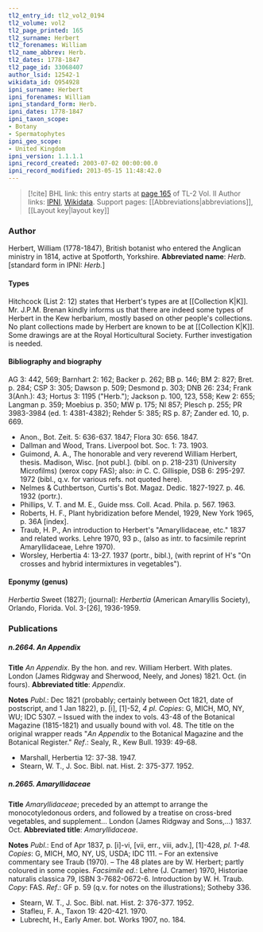 ```yaml
---
tl2_entry_id: tl2_vol2_0194
tl2_volume: vol2
tl2_page_printed: 165
tl2_surname: Herbert
tl2_forenames: William
tl2_name_abbrev: Herb.
tl2_dates: 1778-1847
tl2_page_id: 33068407
author_lsid: 12542-1
wikidata_id: Q954928
ipni_surname: Herbert
ipni_forenames: William
ipni_standard_form: Herb.
ipni_dates: 1778-1847
ipni_taxon_scope: 
- Botany
- Spermatophytes
ipni_geo_scope: 
- United Kingdom
ipni_version: 1.1.1.1
ipni_record_created: 2003-07-02 00:00:00.0
ipni_record_modified: 2013-05-15 11:48:42.0
---
```


> [!cite] BHL link: this entry starts at [page 165](https://www.biodiversitylibrary.org/page/33068407) of TL-2 Vol. II
> Author links: [IPNI](https://www.ipni.org/a/12542-1), [Wikidata](https://www.wikidata.org/wiki/Q954928). Support pages: [[Abbreviations|abbreviations]], [[Layout key|layout key]]

### Author

Herbert, William (1778-1847), British botanist who entered the Anglican ministry in 1814, active at Spotforth, Yorkshire. 
**Abbreviated name**: *Herb.* \[standard form in IPNI: *Herb.*\]

#### Types

Hitchcock (List 2: 12) states that Herbert's types are at [[Collection K|K]]. Mr. J.P.M. Brenan kindly informs us that there are indeed some types of Herbert in the Kew herbarium, mostly based on other people's collections. No plant collections made by Herbert are known to be at [[Collection K|K]]. Some drawings are at the Royal Horticultural Society. Further investigation is needed.

#### Bibliography and biography

AG 3: 442, 569; Barnhart 2: 162; Backer p. 262; BB p. 146; BM 2: 827; Bret. p. 284; CSP 3: 305; Dawson p. 509; Desmond p. 303; DNB 26: 234; Frank 3(Anh.): 43; Hortus 3: 1195 ("Herb."); Jackson p. 100, 123, 558; Kew 2: 655; Langman p. 359; Moebius p. 350; MW p. 175; NI 857; Plesch p. 255; PR 3983-3984 (ed. 1: 4381-4382); Rehder 5: 385; RS p. 87; Zander ed. 10, p. 669.
- Anon., Bot. Zeit. 5: 636-637. 1847; Flora 30: 656. 1847.
- Dallman and Wood, Trans. Liverpool bot. Soc. 1: 73. 1903.
- Guimond, A. A., The honorable and very reverend William Herbert, thesis. Madison, Wisc. \[not publ.\]. (bibl. on p. 218-231) (University Microfilms) (xerox copy FAS); also: *in* C. C. Gillispie, DSB 6: 295-297. 1972 (bibl., q.v. for various refs. not quoted here).
- Nelmes & Cuthbertson, Curtis's Bot. Magaz. Dedic. 1827-1927. p. 46. 1932 (portr.).
- Phillips, V. T. and M. E., Guide mss. Coll. Acad. Phila. p. 567. 1963.
- Roberts, H. F., Plant hybridization before Mendel, 1929, New York 1965, p. 36A \[index\].
- Traub, H. P., An introduction to Herbert's "Amaryllidaceae, etc." 1837 and related works. Lehre 1970, 93 p., (also as intr. to facsimile reprint Amaryllidaceae, Lehre 1970).
- Worsley, Herbertia 4: 13-27. 1937 (portr., bibl.), (with reprint of H's "On crosses and hybrid intermixtures in vegetables").

#### Eponymy (genus)

*Herbertia* Sweet (1827); (journal): *Herbertia* (American Amaryllis Society), Orlando, Florida. Vol. 3-\[26\], 1936-1959.

### Publications

##### n.2664. An Appendix

**Title**
*An Appendix*. By the hon. and rev. William Herbert. With plates. London (James Ridgway and Sherwood, Neely, and Jones) 1821. Oct. (in fours).
**Abbreviated title**: *Appendix*.

**Notes**
*Publ*.: Dec 1821 (probably; certainly between Oct 1821, date of postscript, and 1 Jan 1822), p. \[i\], \[1\]-52, *4 pl. Copies*: G, MICH, MO, NY, WU; IDC 5307. – Issued with the index to vols. 43-48 of the Botanical Magazine (1815-1821) and usually bound with vol. 48. The title on the original wrapper reads "*An Appendix* to the Botanical Magazine and the Botanical Register."
*Ref*.: Sealy, R., Kew Bull. 1939: 49-68.
- Marshall, Herbertia 12: 37-38. 1947.
- Stearn, W. T., J. Soc. Bibl. nat. Hist. 2: 375-377. 1952.

##### n.2665. Amaryllidaceae

**Title**
*Amaryllidaceae*; preceded by an attempt to arrange the monocotyledonous orders, and followed by a treatise on cross-bred vegetables, and supplement... London (James Ridgway and Sons,...) 1837. Oct.
**Abbreviated title**: *Amaryllidaceae*.

**Notes**
*Publ*.: End of Apr 1837, p. \[i\]-vi, \[vii, err., viii, adv.\], \[1\]-428, *pl. 1-48. Copies*: G, MICH, MO, NY, US, USDA; IDC 111. – For an extensive commentary see Traub (1970). – The 48 plates are by W. Herbert; partly coloured in some copies.
*Facsimile ed*.: Lehre (J. Cramer) 1970, Historiae naturalis classica 79, ISBN 3-7682-0672-6. Introduction by W. H. Traub. *Copy*: FAS.
*Ref*.: GF p. 59 (q.v. for notes on the illustrations); Sotheby 336.
- Stearn, W. T., J. Soc. Bibl. nat. Hist. 2: 376-377. 1952.
- Stafleu, F. A., Taxon 19: 420-421. 1970.
- Lubrecht, H., Early Amer. bot. Works 1907, no. 184.


